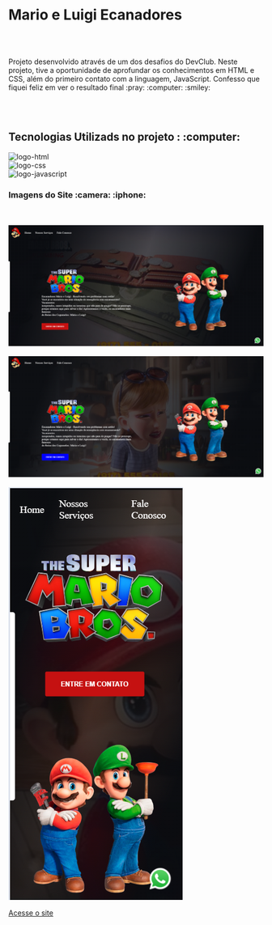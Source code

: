 <h1>Mario e Luigi Ecanadores</h1>
<br>
<br>
<p>Projeto desenvolvido através de um dos desafios do DevClub. Neste projeto, tive a oportunidade de aprofundar os conhecimentos em HTML e CSS, além do primeiro contato com a linguagem, JavaScript. Confesso que fiquei feliz em ver o resultado final :pray: :computer:
  :smiley:
</p>
<br>
<br>
<h2>Tecnologias Utilizads no projeto : :computer: </h2>
<img src="https://img.shields.io/badge/HTML5-E34F26?style=for-the-badge&logo=html5&logoColor=white" alt="logo-html" />
<br>
<img src="https://img.shields.io/badge/CSS3-1572B6?style=for-the-badge&logo=css3&logoColor=white" alt="logo-css" />
<br>
<img src="https://img.shields.io/badge/JavaScript-323330?style=for-the-badge&logo=javascript&logoColor=F7DF1E" alt="logo-javascript" />

<h3> Imagens do Site :camera: :iphone: </h3>
<br>
<br>

<img src="https://github.com/dillymen/DESAFIO-MARIO/blob/main/img/Captura%20de%20tela%202024-03-20%20220337.png?raw=true" />
<br>
<br>
<img src="https://github.com/dillymen/DESAFIO-MARIO/blob/main/img/Captura%20de%20tela%202024-03-20%20220411.png?raw=true" />
<br>
<br>
<img src="https://github.com/dillymen/DESAFIO-MARIO/blob/main/img/Captura%20de%20tela%202024-03-20%20220454.png?raw=true" />

<a href="https://dillymen.github.io/DESAFIO-MARIO/">Acesse o site </a>



